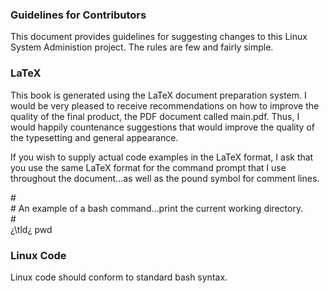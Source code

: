 ### Guidelines for Contributors

This document provides guidelines for suggesting changes to this Linux System Administion project. The rules are few and fairly simple.

### LaTeX

This book is generated using the LaTeX document preparation system. I would be very pleased to receive recommendations on how to improve the quality of the final product, the PDF document called main.pdf. Thus, I would happily countenance suggestions that would improve the quality of the  typesetting and general appearance.

If you wish to supply actual code examples in the LaTeX format, I ask that you use the same LaTeX format for the command prompt that I use throughout the document...as well as the pound symbol for comment lines.

&#35;<br>
&#35; An example of a bash command...print the current working directory.<br>
&#35;<br>
&#191;\tld&#191; pwd<br>

### Linux Code

Linux code should conform to standard bash syntax.


